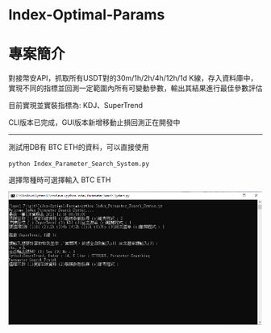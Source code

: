 # Index-Optimal-Params
# 專案簡介

對接幣安API，抓取所有USDT對的30m/1h/2h/4h/12h/1d K線，存入資料庫中，實現不同的指標並回測一定範圍內所有可變動參數，輸出其結果進行最佳參數評估

目前實現並實裝指標為: KDJ、SuperTrend

CLI版本已完成，GUI版本新增移動止損回測正在開發中

---

測試用DB有 BTC ETH的資料，可以直接使用

`python Index_Parameter_Search_System.py`

選擇幣種時可選擇輸入 BTC ETH

![demo](https://github.com/birsbear/Index-Optimal-Params/blob/main/SuperTrend.png)

